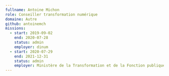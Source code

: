 ```yaml
---
fullname: Antoine Michon
role: Conseiller transformation numérique
domaine: Autre
github: antoinemch
missions:
  - start: 2019-09-02
    end: 2020-07-28	
    status: admin
    employer: dinum
  - start: 2020-07-29
    end: 2021-12-31
    status: admin
    employer: Ministère de la Transformation et de la Fonction publiques 
---
```

